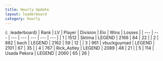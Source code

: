 ```yaml
---
title: Hourly Update
layout: leaderboard
category: hourly
---
```


{: .leaderboard}
| Rank | LV | Player | Division | Elo | Wins | Losses |
| --- | --- | --- | --- | --- | --- | --- |
| <span data-change="0">1</span> | 1512 | <span title="ID: 353063">Sktima</span> | LEGEND | <span data-change="0">2166</span> | <span data-change="0">84</span> | <span data-change="0">22</span> |
| <span data-change="0">2</span> | 882 | <span title="ID: 281795">bach</span> | LEGEND | <span data-change="0">2162</span> | <span data-change="0">59</span> | <span data-change="0">12</span> |
| <span data-change="0">3</span> | 961 | <span title="ID: 418052">vbuckguymad</span> | LEGEND | <span data-change="0">2101</span> | <span data-change="0">67</span> | <span data-change="0">35</span> |
| <span data-change="0">4</span> | 767 | <span title="ID: 466583">Rick_Astley</span> | LEGEND | <span data-change="2">2089</span> | <span data-change="2">48</span> | <span data-change="1">21</span> |
| <span data-change="0">5</span> | 114 | <span title="ID: 641994">Usada Pekora</span> | LEGEND | <span data-change="0">2060</span> | <span data-change="0">65</span> | <span data-change="0">26</span> |